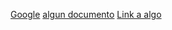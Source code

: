 [Google](https://www.google.com/)
[algun documento](https://otra-cosa.net/algun-doc.html)
[Link a algo](http://algo.com/2/3/)
